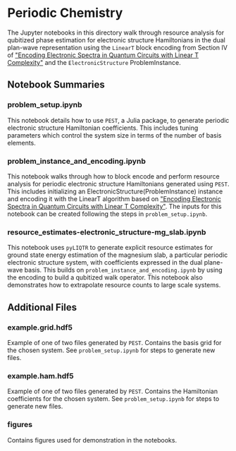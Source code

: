# Periodic Chemistry
The Jupyter notebooks in this directory walk through resource analysis for qubitized phase estimation for electronic structure Hamiltonians in the dual plan-wave representation using the `LinearT` block encoding from Section IV of ["Encoding Electronic Spectra in Quantum Circuits with Linear T Complexity"](https://arxiv.org/abs/1805.03662) and the `ElectronicStructure` ProblemInstance.


## Notebook Summaries
### problem_setup.ipynb
This notebook details how to use `PEST`, a Julia package, to generate periodic electronic structure Hamiltonian coefficients. This includes tuning parameters which control the system size in terms of the number of basis elements.

### problem_instance_and_encoding.ipynb
This notebook walks through how to block encode and perform resource analysis for periodic electronic structure Hamiltonians generated using `PEST`. This includes initializing an ElectronicStructure(ProblemInstance) instance and encoding it with the LinearT algorithm based on ["Encoding Electronic Spectra in Quantum Circuits with Linear T Complexity"](https://arxiv.org/abs/1805.03662). The inputs for this notebook can be created following the steps in `problem_setup.ipynb`.

### resource_estimates-electronic_structure-mg_slab.ipynb
This notebook uses `pyLIQTR` to generate explicit resource estimates for ground state energy estimation of the magnesium slab, a particular periodic electronic structure system, with coefficients expressed in the dual plane-wave basis. This builds on `problem_instance_and_encoding.ipynb` by using the encoding to build a qubitized walk operator. This notebook also demonstrates how to extrapolate resource counts to large scale systems.

## Additional Files
### example.grid.hdf5
Example of one of two files generated by `PEST`. Contains the basis grid for the chosen system. See `problem_setup.ipynb` for steps to generate new files.
### example.ham.hdf5
Example of one of two files generated by `PEST`. Contains the Hamiltonian coefficients for the chosen system. See `problem_setup.ipynb` for steps to generate new files.

### figures
Contains figures used for demonstration in the notebooks.